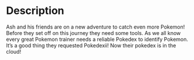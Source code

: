 # Description

Ash and his friends are on a new adventure to catch even more Pokemon! Before they set off on this journey they need
some tools. As we all know every great Pokemon trainer needs a reliable Pokedex to identify Pokemon. It’s a good thing
they requested Pokedexii! Now their pokedex is in the cloud!

